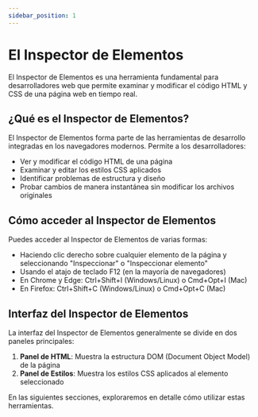 ```yaml
---
sidebar_position: 1
---
```


# El Inspector de Elementos

El Inspector de Elementos es una herramienta fundamental para desarrolladores web que permite examinar y modificar el código HTML y CSS de una página web en tiempo real.

## ¿Qué es el Inspector de Elementos?

El Inspector de Elementos forma parte de las herramientas de desarrollo integradas en los navegadores modernos. Permite a los desarrolladores:

- Ver y modificar el código HTML de una página
- Examinar y editar los estilos CSS aplicados
- Identificar problemas de estructura y diseño
- Probar cambios de manera instantánea sin modificar los archivos originales

## Cómo acceder al Inspector de Elementos

Puedes acceder al Inspector de Elementos de varias formas:

- Haciendo clic derecho sobre cualquier elemento de la página y seleccionando "Inspeccionar" o "Inspeccionar elemento"
- Usando el atajo de teclado F12 (en la mayoría de navegadores)
- En Chrome y Edge: Ctrl+Shift+I (Windows/Linux) o Cmd+Opt+I (Mac)
- En Firefox: Ctrl+Shift+C (Windows/Linux) o Cmd+Opt+C (Mac)

## Interfaz del Inspector de Elementos

La interfaz del Inspector de Elementos generalmente se divide en dos paneles principales:

1. **Panel de HTML**: Muestra la estructura DOM (Document Object Model) de la página
2. **Panel de Estilos**: Muestra los estilos CSS aplicados al elemento seleccionado

En las siguientes secciones, exploraremos en detalle cómo utilizar estas herramientas.